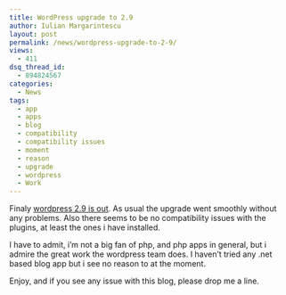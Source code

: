 ```yaml
---
title: WordPress upgrade to 2.9
author: Iulian Margarintescu
layout: post
permalink: /news/wordpress-upgrade-to-2-9/
views:
  - 411
dsq_thread_id:
  - 894824567
categories:
  - News
tags:
  - app
  - apps
  - blog
  - compatibility
  - compatibility issues
  - moment
  - reason
  - upgrade
  - wordpress
  - Work
---
```

Finaly [wordpress 2.9 is out][1]. As usual the upgrade went smoothly without any problems. Also there seems to be no compatibility issues with the plugins, at least the ones i have installed. 

I have to admit, i&#8217;m not a big fan of php, and php apps in general, but i admire the great work the wordpress team does. I haven&#8217;t tried any .net based blog app but i see no reason to at the moment. 

Enjoy, and if you see any issue with this blog, please drop me a line.

 [1]: http://wordpress.org/development/2009/12/wordpress-2-9/ "Wordpress 2.9 is Out"